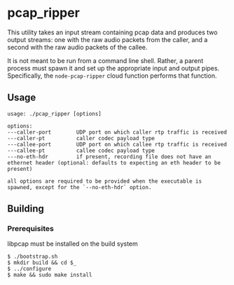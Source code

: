 # pcap_ripper

This utility takes an input stream containing pcap data and produces two output streams: one with the raw audio packets from the caller, and a second with the raw audio packets of the callee.

It is not meant to be run from a command line shell.  Rather, a parent process must spawn it and set up the appropriate input and output pipes.  Specifically, the `node-pcap-ripper` cloud function performs that function.

## Usage
```
usage: ./pcap_ripper [options]

options:
---caller-port        UDP port on which caller rtp traffic is received
---caller-pt          caller codec payload type
---callee-port        UDP port on which callee rtp traffic is received
---callee-pt          callee codec payload type
---no-eth-hdr         if present, recording file does not have an ethernet header (optional: defaults to expecting an eth header to be present)

all options are required to be provided when the executable is spawned, except for the `--no-eth-hdr` option.
```

## Building

### Prerequisites

libpcap must be installed on the build system

```
$ ./bootstrap.sh
$ mkdir build && cd $_
$ ../configure
$ make && sudo make install
```